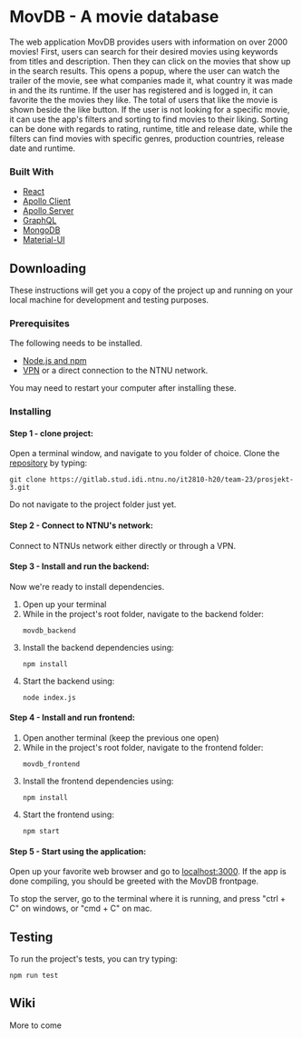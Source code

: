 # MovDB - A movie database

<!--# ![Cool image](path)-->

The web application MovDB provides users with information on over 2000 movies!
First, users can search for their desired movies using keywords from titles and description. Then they can click on the movies
that show up in the search results. This opens a popup, where the user can watch the trailer of the movie, see what companies
made it, what country it was made in and the its runtime. If the user has registered and is logged in, it can favorite the
the movies they like. The total of users that like the movie is shown beside the like button. 
If the user is not looking for a specific movie, it can use the app's filters and sorting to find movies to their liking.
Sorting can be done with regards to rating, runtime, title and release date, while the filters can find movies with 
specific genres, production countries, release date and runtime.

### Built With

* [React](https://reactjs.org/)
* [Apollo Client](https://www.apollographql.com/docs/react/)
* [Apollo Server](https://www.apollographql.com/docs/apollo-server/)
* [GraphQL](https://graphql.org/)
* [MongoDB](https://www.mongodb.com/)
* [Material-UI](https://material-ui.com/)

## Downloading

These instructions will get you a copy of the project up and running on your local machine for development and testing purposes.

### Prerequisites

The following needs to be installed.

- [Node.js and npm](https://nodejs.org/en/download/)
- [VPN](https://innsida.ntnu.no/wiki/-/wiki/Norsk/Installere+VPN) or a direct connection to the NTNU network.

You may need to restart your computer after installing these.

### Installing

#### Step 1 - clone project: 
Open a terminal window, and navigate to you folder of choice. Clone the [repository](https://gitlab.stud.idi.ntnu.no/it2810-h20/team-23/prosjekt-3) by typing: 

```
git clone https://gitlab.stud.idi.ntnu.no/it2810-h20/team-23/prosjekt-3.git
```
Do not navigate to the project folder just yet.

#### Step 2 - Connect to NTNU's network: 
Connect to NTNUs network either directly or through a VPN. 

#### Step 3 - Install and run the backend: 
Now we're ready to install dependencies. 
1. Open up your terminal
2. While in the project's root folder, navigate to the backend folder: 
    ``` 
    movdb_backend 
    ```
2. Install the backend dependencies using: 
    ```
    npm install
    ```
3. Start the backend using: 
    ``` 
    node index.js
    ```

#### Step 4 - Install and run frontend:
1. Open another terminal (keep the previous one open)
2. While in the project's root folder, navigate to the frontend folder: 
    ``` 
    movdb_frontend 
    ```
3. Install the frontend dependencies using: 
    ``` 
    npm install
    ```
4. Start the frontend using: 
    ``` 
    npm start
    ```

#### Step 5 - Start using the application:
Open up your favorite web browser and go to [localhost:3000](localhost:3000).
If the app is done compiling, you should be greeted with the MovDB frontpage.

To stop the server, go to the terminal where it is running, and press "ctrl + C" on windows, or "cmd + C" on mac.

## Testing

To run the project's tests, you can try typing:

```
npm run test
```

## Wiki

More to come